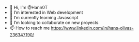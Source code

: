 - 👋 Hi, I’m @Hann0T
- 👀 I’m interested in Web development
- 🌱 I’m currently learning Javascript
- 💞️ I’m looking to collaborate on new proyects
- 📫 How to reach me https://www.linkedin.com/in/hans-olivas-236347190/

<!---
Hann0T/Hann0T is a ✨ special ✨ repository because its `README.md` (this file) appears on your GitHub profile.
You can click the Preview link to take a look at your changes.
--->
